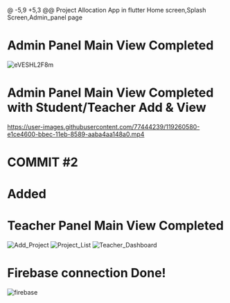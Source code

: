 @ -5,9 +5,3 @@ Project Allocation App in flutter
 Home screen,Splash Screen,Admin_panel page
# Admin Panel Main View Completed
![eVESHL2F8m](https://user-images.githubusercontent.com/79256743/119220368-a441be00-bb03-11eb-858e-c391a993f69c.gif)

# Admin Panel Main View Completed with Student/Teacher Add & View
https://user-images.githubusercontent.com/77444239/119260580-e1ce4600-bbec-11eb-8589-aaba4aa148a0.mp4

# COMMIT #2
# Added
# Teacher Panel Main View Completed
![Add_Project](https://user-images.githubusercontent.com/79273739/119242399-cb85a300-bb76-11eb-89eb-5ebe30b78799.PNG)
![Project_List](https://user-images.githubusercontent.com/79273739/119242401-cd4f6680-bb76-11eb-9cc2-4d5f01607d33.PNG)
![Teacher_Dashboard](https://user-images.githubusercontent.com/79273739/119252384-5f7e5b80-bbc5-11eb-9f2e-ce82ba6a1700.PNG)

# Firebase connection Done!
![firebase](https://user-images.githubusercontent.com/77444239/121502445-9e037b00-c9f9-11eb-8f00-146d817dfc27.PNG)

